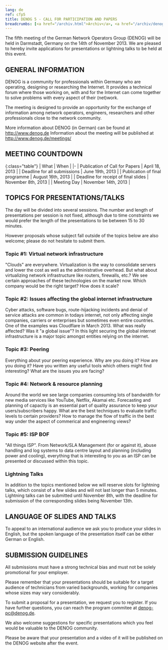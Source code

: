 ```yaml
---
lang: de 
ref: cfp5
title: DENOG 5 - CALL FOR PARTICIPATION AND PAPERS
breadcrumbs: [<a href="/archiv.html">Archiv</a>, <a href="/archiv/denog5">DENOG5</a>]
---
```

The fifth meeting of the German Network Operators Group (DENOG) will be held in Darmstadt, Germany on the 14th of November 2013. We are pleased to hereby invite applications for presentations or lightning talks to be held at this event.

## GENERAL INFORMATION

DENOG is a community for professionals within Germany who are operating, designing or researching the Internet. It provides a technical forum where those working on, with and for the Internet can come together to solve problems with every aspect of their (net)work.

The meeting is designed to provide an opportunity for the exchange of information among network operators, engineers, researchers and other professionals close to the network community.

More information about DENOG (in German) can be found at <http://www.denog.de>
Information about the meeting will be published at <http://www.denog.de/meetings/>

## MEETING COUNTDOWN

{:class="table"}
| What | When |
|-
| Publication of Call for Papers | April 18, 2013 |
| Deadline for all submissions | June 19th, 2013 |
| Publication of final programme | August 16th, 2013 |
| Deadline for receipt of final slides | November 8th, 2013 |
| Meeting Day | November 14th, 2013 |

## TOPICS FOR PRESENTATIONS/TALKS

The day will be divided into several sessions. The number and length of presentations per session is not fixed, although due to time constraints we would prefer the length of the presentations to be between 15 to 30 minutes.

However proposals whose subject fall outside of the topics below are also welcome; please do not hesitate to submit them.

### Topic #1: Virtual network infrastructure

"Clouds" are everywhere. Virtualization is the way to consolidate servers and lower the cost as well as the administrative overhead. But what about virtualizing network infrastructure like routers, firewalls, etc.? We see certain approaches of these technologies on the market now. Which company would be the right target? How does it scale?

### Topic #2: Issues affecting the global internet infrastructure

Cyber attacks, software bugs, route-hijacking incidents and denial of service attacks are common in todays internet, not only affecting single companies, carriers or enterprises but sometimes even entire countries. One of the examples was Cloudflare in March 2013. What was really affected? Was it "a global issue"? In this light securing the global internet infrastructure is a major topic amongst entities relying on the internet.

### Topic #3: Peering

Everything about your peering experience. Why are you doing it? How are you doing it? Have you written any useful tools which others might find interesting? What are the issues you are facing?

### Topic #4: Network & resource planning

Around the world we see large companies consuming lots of bandwidth for new media services like YouTube, Netflix, Akamai etc. Forecasting and planning of capactiy is an essential part of quality assurance to keep your users/subscribers happy. What are the best techniques to evaluate traffic levels to certain providers? How to manage the flow of traffic in the best way under the aspect of commerical and engineering views?

### Topic #5: ISP BOF

"All things ISP". From Network/SLA Management (for or against it), abuse handling and log systems to data centre layout and planning (including power and cooling), everything that is interesting to you as an ISP can be presented or discussed within this topic.

### Lightning Talks

In addition to the topics mentioned below we will reserve slots for lightning talks, which consist of a few slides and will not last longer than 5 minutes. Lightning talks can be submitted until November 8th, with the deadline for submission of the corresponding slides being November 13th.

## LANGUAGE OF SLIDES AND TALKS

To appeal to an international audience we ask you to produce your slides in English, but the spoken language of the presentation itself can be either German or English.

## SUBMISSION GUIDELINES

All submissions must have a strong technical bias and must not be solely promotional for your employer.

Please remember that your presentations should be suitable for a target audience of technicians from varied backgrounds, working for companies whose sizes may vary considerably.

To submit a proposal for a presentation, we request you to register. If you have further questions, you can reach the program commitee at [denog-pc@denog.de](mailto:denog-pc@denog.de).

We also welcome suggestions for specific presentations which you feel would be valuable to the DENOG community.

Please be aware that your presentation and a video of it will be published on the DENOG website after the event.